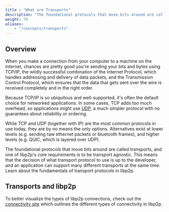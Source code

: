 ```yaml
---
title : "What are Transports"
description: "The foundational protocols that move bits around are called transports, and one of libp2p's core requirements is to be transport agnostic. Learn about the transport protocols in libp2p."
weight: 70
aliases:
    - "/concepts/transports"
---
```


## Overview

When you make a connection from your computer to a machine on the internet,
chances are pretty good you're sending your bits and bytes using TCP/IP, the
wildly successful combination of the Internet Protocol, which handles addressing
and delivery of data packets, and the Transmission Control Protocol, which
ensures that the data that gets sent over the wire is received completely and in
the right order.

Because TCP/IP is so ubiquitous and well-supported, it's often the default
choice for networked applications. In some cases, TCP adds too much overhead,
so applications might use [UDP](https://en.wikipedia.org/wiki/User_Datagram_Protocol),
a much simpler protocol with no guarantees about reliability or ordering.

While TCP and UDP (together with IP) are the most common protocols in use today,
they are by no means the only options. Alternatives exist at lower levels
(e.g. sending raw ethernet packets or bluetooth frames), and higher levels
(e.g. QUIC, which is layered over UDP).

The foundational protocols that move bits around are called transports, and one of
libp2p's core requirements is to be transport agnostic. This means that the decision
of what transport protocol to use is up to the developer, and an application can support
many different transports at the same time. Learn about the fundamentals of transport
protocols in libp2p.

## Transports and libp2p

To better visualize the types of libp2p connections, check out the
[connectivity site](https://connectivity.libp2p.io/) which outlines the different
types of connectivity in libp2p.
